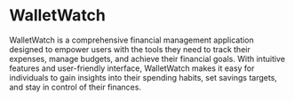 # WalletWatch

WalletWatch is a comprehensive financial management application designed to empower users with the tools they need to track their expenses, manage budgets, and achieve their financial goals. With intuitive features and user-friendly interface, WalletWatch makes it easy for individuals to gain insights into their spending habits, set savings targets, and stay in control of their finances.
